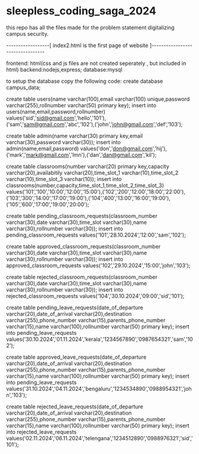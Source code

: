# sleepless_coding_saga_2024
this repo has all the files made for the problem statement digitalizing campus security. 

------------------[   index2.html is the first page of website        ]---------------------------------

frontend: html(css and js files are not created seperately , but included in html)
backend:nodejs,express;
database:mysql

to setup the database copy the following code:
create database campus_data;


create table users(name varchar(100),email varchar(100) unique,password varchar(255),rollnumber varchar(50) primary key);
insert into users(name,email,password,rollnumber) values('sid','sid@gmail.com','hello','101'),('sam','sam@gmail.com','abc','102'),('john','john@gmail.com','def','103');


create table admin(name varchar(30) primary key,email varchar(30),password varchar(30));
insert into admin(name,email,password) values('don','don@gmail.com','hij'),('mark','mark@gmail.com','lmn'),('dan','dan@gmail.com','kil');


create table classrooms(number varchar(20) primary key,capacity varchar(20),availabitily varchar(20),time_slot_1 varchar(10),time_slot_2 varchar(10),time_slot_3 varchar(10));
insert into classrooms(number,capacity,time_slot_1,time_slot_2,time_slot_3) values('101','100','10:00','12:00','15:00'),('102','200','12:00','18:00','22:00'),('103','300','14:00','17:00','19:00'),('104','400','13:00','16:00','19:00'),('105','600','17:00','19:00','20:00');


create table pending_classroom_requests(classroom_number varchar(30),date varchar(30),time_slot varchar(30),name varchar(30),rollnumber varchar(30));
insert into pending_classroom_requests values('101','28.10.2024','12:00','sam','102');


create table approved_classroom_requests(classroom_number varchar(30),date varchar(30),time_slot varchar(30),name varchar(30),rollnumber varchar(30));
insert into approved_classroom_requests values('102','29.10.2024','15:00','john','103');


create table rejected_classroom_requests(classroom_number varchar(30),date varchar(30),time_slot varchar(30),name varchar(30),rollnumber varchar(30));
insert into rejected_classroom_requests values('104','30.10.2024','09:00','sid','101');


create table pending_leave_requests(date_of_departure varchar(20),date_of_arrival varchar(20),destination varchar(255),phone_number varchar(15),parents_phone_number varchar(15),name varchar(100),rollnumber varchar(50) primary key);
insert into pending_leave_requests values('30.10.2024','01.11.2024','kerala','1234567890','0987654321','sam','102');



create table approved_leave_requests(date_of_departure varchar(20),date_of_arrival varchar(20),destination varchar(255),phone_number varchar(15),parents_phone_number varchar(15),name varchar(100),rollnumber varchar(50) primary key);
insert into pending_leave_requests values('31.10.2024','04.11.2024','bengaluru','1234534890','0988954321','john','103');



create table rejected_leave_requests(date_of_departure varchar(20),date_of_arrival varchar(20),destination varchar(255),phone_number varchar(15),parents_phone_number varchar(15),name varchar(100),rollnumber varchar(50) primary key);
insert into rejected_leave_requests values('02.11.2024','06.11.2024','telengana','1234512890','0988976321','sid','101');



